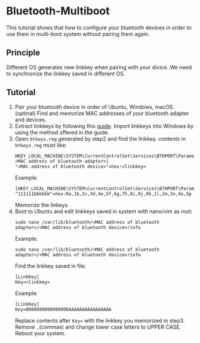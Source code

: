 # Bluetooth-Multiboot

This tutorial shows that how to configure your bluetooth devices in order to use them in multi-boot system without pairing them again.

## Principle
Different OS generates new linkkey when pairing with your divice. We need to synchronize the linkkey saved in different OS.

## Tutorial
1. Pair your bluetooth device in order of Ubuntu, Windows, macOS.
(optinal) Find and memorize MAC addresses of your bluetooth adapter and devices. 
2. Extract linkkeys by following this [guide](https://github.com/ichicho/BT-LinkkeySync).
   Import linkkeys into Windows by using the method offered in the guide.
3. Open `btkeys.reg` generated by step2 and find the linkkey.
   contents in `btkeys.reg` must like:
   ```
   HKEY_LOCAL_MACHINE\SYSTEM\CurrentControlSet\Services\BTHPORT\Parameters\Keys\<MAC address of bluetooth adapter>]
   "<MAC address of bluetooth device>"=hex:<linkkey>
   ```
   Example:
   ```
   [HKEY_LOCAL_MACHINE\SYSTEM\CurrentControlSet\Services\BTHPORT\Parameters\Keys\000000aaaaaa]
   "111111bbbbbb"=hex:0a,1b,2c,3d,4e,5f,6g,7h,8i,9j,0k,1l,2m,3n,4o,5p
   ```
   Memorize the linkeys.
4. Boot to Ubuntu and edit linkkeys saved in system with nano/vim as root:
   ```
   sudo nano /var/lib/bluetooth/<MAC address of bluetooth adapter>/<MAC address of bluetooth device>/info
   ```
   Example:
   ```
   sudo nano /var/lib/bluetooth/<MAC address of bluetooth adapter>/<MAC address of bluetooth device>/info
   ```
   Find the linkkey saved in file:
   ```
   [LinkKey]
   Key=<linkkey>
   ```
   Example:
   ```
   [LinkKey]
   Key=0000000000000000AAAAAAAAAAAAAAAA
   ```
   Replace contents after `Key=` with the linkkey you memorized in step3. Remove `,`(commas) and change lower case letters to UPPER CASE.
   Reboot your system.
   
